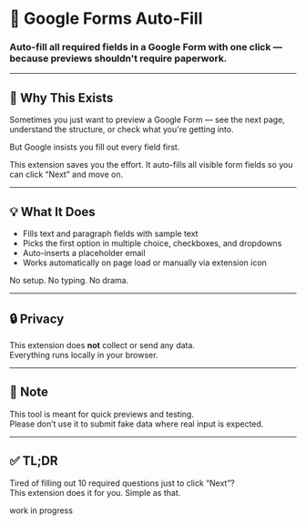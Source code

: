 # 📝 Google Forms Auto-Fill

### Auto-fill all required fields in a Google Form with one click — because previews shouldn't require paperwork.

---

## 🚨 Why This Exists

Sometimes you just want to preview a Google Form — see the next page, understand the structure, or check what you're getting into.

But Google insists you fill out every field first.

This extension saves you the effort. It auto-fills all visible form fields so you can click “Next” and move on.

---

## 💡 What It Does

- Fills text and paragraph fields with sample text
- Picks the first option in multiple choice, checkboxes, and dropdowns
- Auto-inserts a placeholder email
- Works automatically on page load or manually via extension icon

No setup. No typing. No drama.

---

## 🔒 Privacy

This extension does **not** collect or send any data.  
Everything runs locally in your browser.

---

## 📌 Note

This tool is meant for quick previews and testing.  
Please don’t use it to submit fake data where real input is expected.

---

## ✅ TL;DR

Tired of filling out 10 required questions just to click “Next”?  
This extension does it for you. Simple as that.

work in progress